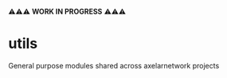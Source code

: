 :warning::warning::warning: **WORK IN PROGRESS** :warning::warning::warning:

# utils
General purpose modules shared across axelarnetwork projects 
